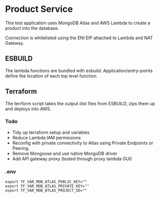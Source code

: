 # Product Service

This test application uses MongoDB Atlas and AWS Lambda to create a product into the database.

Connection is whitelisted using the ENI EIP attached to Lambda and NAT Gateway.

## ESBUILD

The lambda funcitons are bundled with esbuild. Application/entry-points define the location of each top level function.

## Terraform

The terrform script takes the output dist files from ESBUILD, zips them up and deploys into AWS.

### Todo

- Tidy up terraform setup and variables
- Reduce Lambda IAM permissions
- Reconfig with private connectivity to Atlas using Private Endpoints or Peering.
- Remove Mongoose and use native MongoDB driver
- Add API gateway proxy (tested through proxy lambda GUI)

### .env

```
export TF_VAR_MDB_ATLAS_PUBLIC_KEY=""
export TF_VAR_MDB_ATLAS_PRIVATE_KEY=""
export TF_VAR_MDB_ATLAS_PROJECT_ID=""
```
